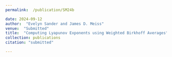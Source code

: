 ```yaml
---
permalink:  /publication/SM24b

date: 2024-09-12
author:  "Evelyn Sander and James D. Meiss"
venue:  "Submitted"
title:  "Computing Lyapunov Exponents using Weighted Birkhoff Averages"
collection: publications
citation: "submitted"

---
```

